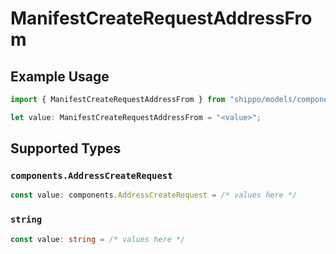 # ManifestCreateRequestAddressFrom

## Example Usage

```typescript
import { ManifestCreateRequestAddressFrom } from "shippo/models/components";

let value: ManifestCreateRequestAddressFrom = "<value>";
```

## Supported Types

### `components.AddressCreateRequest`

```typescript
const value: components.AddressCreateRequest = /* values here */
```

### `string`

```typescript
const value: string = /* values here */
```

